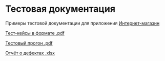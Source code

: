 # Тестовая документация

Примеры тестовой документации для приложения [Интернет-магазин](qa.demoshopping.ru)

[Тест-кейсы в формате .pdf](https://github.com/user-attachments/files/16720622/G8-2024-08-23.pdf)

[Тестовый прогон .pdf](https://github.com/user-attachments/files/16736782/G8-Express%2Brun%2B2024_08_22.pdf)

[Отчёт о дефектах .xlsx](https://github.com/user-attachments/files/16736766/1.xlsx)
